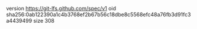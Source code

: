 version https://git-lfs.github.com/spec/v1
oid sha256:0ab122390a1c4b3768ef2b67b56c18dbe8c5568efc48a76fb3d91fc3a4439499
size 308
